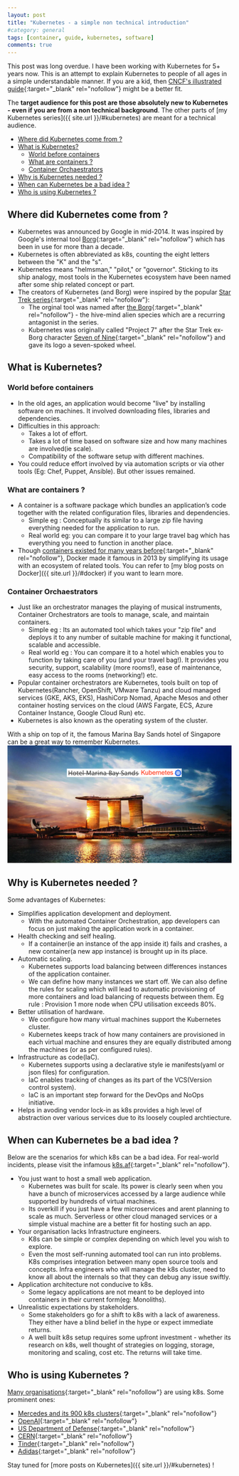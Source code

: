 ```yaml
---
layout: post
title: "Kubernetes - a simple non technical introduction"
#category: general
tags: [container, guide, kubernetes, software]
comments: true
---
```


This post was long overdue. I have been working with Kubernetes for 5+ years now. This is an attempt to explain Kubernetes to people of all ages in a simple understandable manner. If you are a kid, then [CNCF's illustrated guide](https://www.cncf.io/phippy/the-childrens-illustrated-guide-to-kubernetes/){:target="_blank" rel="nofollow"} might be a better fit.

The **target audience for this post are those absolutely new to Kubernetes - even if you are from a non technical background**. The other parts of [my Kubernetes series]({{ site.url }}/#kubernetes) are meant for a technical audience.

<!-- TOC -->

- [Where did Kubernetes come from ?](#where-did-kubernetes-come-from-)
- [What is Kubernetes?](#what-is-kubernetes)
    - [World before containers](#world-before-containers)
    - [What are containers ?](#what-are-containers-)
    - [Container Orchaestrators](#container-orchaestrators)
- [Why is Kubernetes needed ?](#why-is-kubernetes-needed-)
- [When can Kubernetes be a bad idea ?](#when-can-kubernetes-be-a-bad-idea-)
- [Who is using Kubernetes ?](#who-is-using-kubernetes-)

<!-- /TOC -->

## Where did Kubernetes come from ?

- Kubernetes was announced by Google in mid-2014. It was inspired by Google's internal tool [Borg](https://research.google/pubs/pub43438/){:target="_blank" rel="nofollow"} which has been in use for more than a decade.
- Kubernetes is often abbreviated as k8s, counting the eight letters between the "K" and the "s".
- Kubernetes means "helmsman," "pilot," or "governor". Sticking to its ship analogy, most tools in the Kubernetes ecosystem have been named after some ship related concept or part.
- The creators of Kubernetes (and Borg) were inspired by the popular [Star Trek series](https://en.wikipedia.org/wiki/Star_Trek){:target="_blank" rel="nofollow"}:
  - The orginal tool was named after [the Borg](https://en.wikipedia.org/wiki/Borg){:target="_blank" rel="nofollow"} - the hive-mind alien species which are a recurring antagonist in the series.
  - Kubernetes was originally called "Project 7" after the Star Trek ex-Borg character [Seven of Nine](https://en.wikipedia.org/wiki/Seven_of_Nine){:target="_blank" rel="nofollow"} and gave its logo a seven-spoked wheel.
  
## What is Kubernetes?

### World before containers

- In the old ages, an application would become "live" by installing software on machines. It involved downloading files, libraries and dependencies.
- Difficulties in this approach:
  - Takes a lot of effort.
  - Takes a lot of time based on software size and how many machines are involved(ie scale).
  - Compatibility of the software setup with different machines.
- You could reduce effort involved by via automation scripts or via other tools (Eg: Chef, Puppet, Ansible). But other issues remained.

### What are containers ?

- A container is a software package which bundles an application’s code together with the related configuration files, libraries and dependencies.
  - Simple eg : Conceptually its similar to a large zip file having everything needed for the application to run.
  - Real world eg: you can compare it to your large travel bag which has everything you need to function in another place.
- Though [containers existed for many years before](https://blog.aquasec.com/a-brief-history-of-containers-from-1970s-chroot-to-docker-2016){:target="_blank" rel="nofollow"}, Docker made it famous in 2013 by simplifying its usage with an ecosystem of related tools. You can refer to [my blog posts on Docker]({{ site.url }}/#docker) if you want to learn more.

### Container Orchaestrators

- Just like an orchestrator manages the playing of musical instruments, Container Orchestrators are tools to manage, scale, and maintain containers.
  - Simple eg : Its an automated tool which takes your "zip file" and deploys it to any number of suitable machine for making it functional, scalable and accessible.  
  - Real world eg : You can compare it to a hotel which enables you to function by taking care of you (and your travel bag!). It provides you security, support, scalability (more rooms!), ease of maintenance, easy access to the rooms (networking!) etc.
- Popular container orchestrators are Kubernetes, tools built on top of Kubernetes(Rancher, OpenShift, VMware Tanzu) and cloud managed services (GKE, AKS, EKS), HashiCorp Nomad, Apache Mesos and other container hosting services on the cloud (AWS Fargate, ECS, Azure Container Instance, Google Cloud Run) etc.
- Kubernetes is also known as the operating system of the cluster.

With a ship on top of it, the famous Marina Bay Sands hotel of Singapore can be a great way to remember Kubernetes.
!["k8s-real-world-example"](/assets/images/k8s/hotel-marina-bay-sands.png "k8s-real-world-example")

## Why is Kubernetes needed ?

Some advantages of Kubernetes:

- Simplifies application development and deployment.
  - With the automated Container Orchestration, app developers can focus on just making the application work in a container.
- Health checking and self healing.
  - If a container(ie an instance of the app inside it) fails and crashes, a new container(a new app instance) is brought up in its place.
- Automatic scaling.
  - Kubernetes supports load balancing between differences instances of the application container.
  - We can define how many instances we start off. We can also define the rules for scaling which will lead to automatic provisioning of more containers and load balancing of requests between them. Eg rule : Provision 1 more node when CPU utilisation exceeds 80%.
- Better utilisation of hardware.
  - We configure how many virtual machines support the Kubernetes cluster.
  - Kubernetes keeps track of how many containers are provisioned in each virtual machine and ensures they are equally distributed among the machines (or as per configured rules).
- Infrastructure as code(IaC).
  - Kubernetes supports using a declarative style ie manifests(yaml or json files) for configuration.
  - IaC enables tracking of changes as its part of the VCS(Version control system).
  - IaC is an important step forward for the DevOps and NoOps initiative.
- Helps in avoding vendor lock-in as k8s provides a high level of abstraction over various services due to its loosely coupled archtiecture.

## When can Kubernetes be a bad idea ?

Below are the scenarios for which k8s can be a bad idea. For real-world incidents, please visit the infamous [k8s.af](https://k8s.af/){:target="_blank" rel="nofollow"}.

- You just want to host a small web application.
  - Kubernetes was built for scale. Its power is clearly seen when you have a bunch of microservices accessed by a large audience while supported by hundreds of virtual machines.
  - Its overkill if you just have a few microservices and arent planning to scale as much. Serverless or other cloud managed services or a simple vistual machine are a better fit for hosting such an app.
- Your organisation lacks Infrastructure engineers.
  - K8s can be simple or complex depending on which level you wish to explore.
  - Even the most self-running automated tool can run into problems. K8s comprises integration between many open source tools and concepts. Infra engineers who will manage the k8s cluster, need to know all about the internals so that they can debug any issue swiftly.
- Application architecture not conducive to k8s.
  - Some legacy applications are not meant to be deployed into containers in their current form(eg: Monoliths).
- Unrealistic expectations by stakeholders.
  - Some stakeholders go for a shift to k8s with a lack of awareness. They either have a blind belief in the hype or expect immediate returns.
  - A well built k8s setup requires some upfront investment - whether its research on k8s, well thought of strategies on logging, storage, monitoring and scaling, cost etc. The returns will take time.

## Who is using Kubernetes ?

[Many organisations](https://kubernetes.io/case-studies/){:target="_blank" rel="nofollow"} are using k8s. Some prominent ones:

- [Mercedes and its 900 k8s clusters](https://www.infoworld.com/article/3664052/why-mercedes-benz-runs-on-900-kubernetes-clusters.html){:target="_blank" rel="nofollow"}
- [OpenAI](https://kubernetes.io/case-studies/openai/){:target="_blank" rel="nofollow"}
- [US Department of Defense](https://www.cncf.io/blog/2020/05/07/with-kubernetes-the-u-s-department-of-defense-is-enabling-devsecops-on-f-16s-and-battleships/){:target="_blank" rel="nofollow"}
- [CERN](https://kubernetes.io/case-studies/cern/){:target="_blank" rel="nofollow"}
- [Tinder](https://medium.com/tinder/tinders-move-to-kubernetes-cda2a6372f44){:target="_blank" rel="nofollow"}
- [Adidas](https://kubernetes.io/case-studies/adidas/){:target="_blank" rel="nofollow"}


Stay tuned for [more posts on Kubernetes]({{ site.url }}/#kubernetes) !
